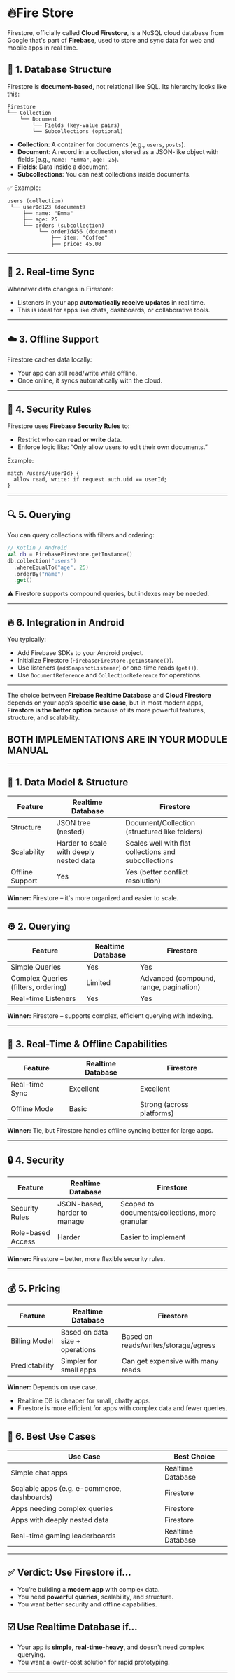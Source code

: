 # 🔥**Fire Store**

Firestore, officially called **Cloud Firestore**, is a NoSQL cloud database from Google that's part of **Firebase**, used to store and sync data for web and mobile apps in real time.

## 🧩 1. **Database Structure**

Firestore is **document-based**, not relational like SQL. Its hierarchy looks like this:

```
Firestore
└── Collection
    └── Document
        └── Fields (key-value pairs)
        └── Subcollections (optional)
```

* **Collection**: A container for documents (e.g., `users`, `posts`).
* **Document**: A record in a collection, stored as a JSON-like object with fields (e.g., `name: "Emma"`, `age: 25`).
* **Fields**: Data inside a document.
* **Subcollections**: You can nest collections inside documents.

✅ Example:

```
users (collection)
 └── userId123 (document)
     ├── name: "Emma"
     ├── age: 25
     └── orders (subcollection)
          └── orderId456 (document)
              ├── item: "Coffee"
              ├── price: 45.00
```

---

## 🔄 2. **Real-time Sync**

Whenever data changes in Firestore:

* Listeners in your app **automatically receive updates** in real time.
* This is ideal for apps like chats, dashboards, or collaborative tools.

---

## ☁️ 3. **Offline Support**

Firestore caches data locally:

* Your app can still read/write while offline.
* Once online, it syncs automatically with the cloud.

---

## 🔐 4. **Security Rules**

Firestore uses **Firebase Security Rules** to:

* Restrict who can **read or write** data.
* Enforce logic like: “Only allow users to edit their own documents.”

Example:

```plaintext
match /users/{userId} {
  allow read, write: if request.auth.uid == userId;
}
```

---

## 🔍 5. **Querying**

You can query collections with filters and ordering:

```kotlin
// Kotlin / Android
val db = FirebaseFirestore.getInstance()
db.collection("users")
  .whereEqualTo("age", 25)
  .orderBy("name")
  .get()
```

⚠️ Firestore supports compound queries, but indexes may be needed.

---

## 🔥 6. **Integration in Android**

You typically:

* Add Firebase SDKs to your Android project.
* Initialize Firestore (`FirebaseFirestore.getInstance()`).
* Use listeners (`addSnapshotListener`) or one-time reads (`get()`).
* Use `DocumentReference` and `CollectionReference` for operations.

---

The choice between **Firebase Realtime Database** and **Cloud Firestore** depends on your app’s specific **use case**, but in most modern apps, **Firestore is the better option** because of its more powerful features, structure, and scalability.

## **BOTH IMPLEMENTATIONS ARE IN YOUR MODULE MANUAL**

---

## 🔄 **1. Data Model & Structure**

| Feature         | Realtime Database                       | Firestore                                            |
| --------------- | --------------------------------------- | ---------------------------------------------------- |
| Structure       | JSON tree (nested)                      | Document/Collection (structured like folders)        |
| Scalability     | Harder to scale with deeply nested data | Scales well with flat collections and subcollections |
| Offline Support | Yes                                     | Yes (better conflict resolution)                     |

**Winner:** Firestore – it's more organized and easier to scale.

---

## ⚙️ **2. Querying**

| Feature                             | Realtime Database | Firestore                              |
| ----------------------------------- | ----------------- | -------------------------------------- |
| Simple Queries                      | Yes               | Yes                                    |
| Complex Queries (filters, ordering) | Limited           | Advanced (compound, range, pagination) |
| Real-time Listeners                 | Yes               | Yes                                    |

**Winner:** Firestore – supports complex, efficient querying with indexing.

---

## 📶 **3. Real-Time & Offline Capabilities**

| Feature        | Realtime Database | Firestore                 |
| -------------- | ----------------- | ------------------------- |
| Real-time Sync | Excellent         | Excellent                 |
| Offline Mode   | Basic             | Strong (across platforms) |

**Winner:** Tie, but Firestore handles offline syncing better for large apps.

---

## 🔒 **4. Security**

| Feature           | Realtime Database            | Firestore                                      |
| ----------------- | ---------------------------- | ---------------------------------------------- |
| Security Rules    | JSON-based, harder to manage | Scoped to documents/collections, more granular |
| Role-based Access | Harder                       | Easier to implement                            |

**Winner:** Firestore – better, more flexible security rules.

---

## 💰 **5. Pricing**

| Feature        | Realtime Database               | Firestore                            |
| -------------- | ------------------------------- | ------------------------------------ |
| Billing Model  | Based on data size + operations | Based on reads/writes/storage/egress |
| Predictability | Simpler for small apps          | Can get expensive with many reads    |

**Winner:** Depends on use case.

* Realtime DB is cheaper for small, chatty apps.
* Firestore is more efficient for apps with complex data and fewer queries.

---

## 🧱 **6. Best Use Cases**

| Use Case                                    | Best Choice       |
| ------------------------------------------- | ----------------- |
| Simple chat apps                            | Realtime Database |
| Scalable apps (e.g. e-commerce, dashboards) | Firestore         |
| Apps needing complex queries                | Firestore         |
| Apps with deeply nested data                | Firestore         |
| Real-time gaming leaderboards               | Realtime Database |

---

## ✅ **Verdict: Use Firestore if…**

* You’re building a **modern app** with complex data.
* You need **powerful queries**, scalability, and structure.
* You want better security and offline capabilities.

## ☑️ Use Realtime Database if…

* Your app is **simple**, **real-time-heavy**, and doesn't need complex querying.
* You want a lower-cost solution for rapid prototyping.

---


